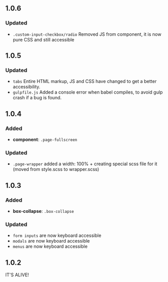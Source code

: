 ## 1.0.6

### Updated

* `.custom-input-checkbox/radio` Removed JS from component, it is now pure CSS and still accessible






## 1.0.5

### Updated

* `tabs` Entire HTML markup, JS and CSS have changed to get a better accessibility.
* `gulpfile.js` Added a console error when babel compiles, to avoid gulp crash if a bug is found.






## 1.0.4

### Added

* **component**: `.page-fullscreen`

### Updated

* `.page-wrapper` added a width: 100% + creating special scss file for it (moved from style.scss to wrapper.scss)





## 1.0.3

### Added

* **box-collapse**: `.box-collapse`

### Updated

* `form inputs` are now keyboard accessible
* `modals` are now keyboard accessible
* `menus` are now keyboard accessible




## 1.0.2

IT'S ALIVE!
